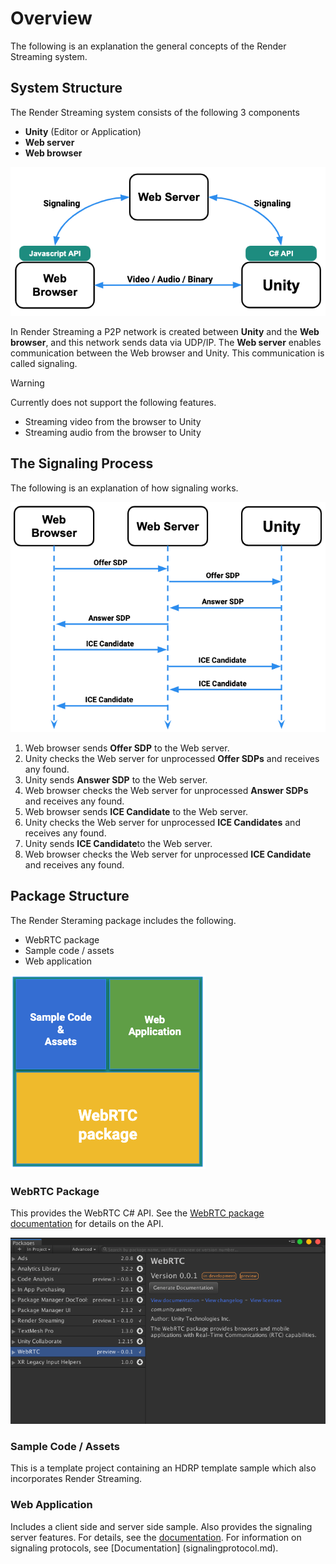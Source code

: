 # Overview

The following is an explanation the general concepts of the Render Streaming system. 

## System Structure

The Render Streaming system consists of the following 3 components

- **Unity** (Editor or Application)
- **Web server**
- **Web browser** 

![Render Streaming Overview](images/renderstreaming_overview.png)


In Render Streaming a P2P network is created between **Unity** and the **Web browser**, and this network sends data via UDP/IP. The **Web server** enables communication between the Web browser and Unity. This communication is called signaling. 

> [!WARNING]
> Currently does not support the following features.
>
> - Streaming video from the browser to Unity
> - Streaming audio from the browser to Unity

## The Signaling Process

The following is an explanation of how signaling works. 

![Render Streaming Sequence](images/renderstreaming_sequence.png)

1. Web browser sends **Offer SDP** to the Web server.
2. Unity checks the Web server for unprocessed **Offer SDPs** and receives any found.
3. Unity sends **Answer SDP** to the Web server.
4. Web browser checks the Web server for unprocessed **Answer SDPs** and receives any found.
5. Web browser sends **ICE Candidate** to the Web server.
6. Unity checks the Web server for unprocessed **ICE Candidates** and receives any found. 
7. Unity sends **ICE Candidate**to the Web server.
8. Web browser checks the Web server for unprocessed **ICE Candidate** and receives any found. 

## Package Structure 

The Render Steraming package includes the following.

- WebRTC package
- Sample code / assets
- Web application

![Package Render Streaming](images/package_renderstreaming.png)

### WebRTC Package

This provides the WebRTC C# API. See the [WebRTC package documentation](https://docs.unity3d.com/Packages/com.unity.webrtc@latest/manual/en/index.html) for details on the API.

![WebRTC package manager](images/webrtc_package_manager.png)

### Sample Code / Assets

This is a template project containing an HDRP template sample which also incorporates Render Streaming.

### Web Application

Includes a client side and server side sample. Also provides the signaling server features. For details, see the [documentation](webapp.md).
For information on signaling protocols, see [Documentation] (signalingprotocol.md).